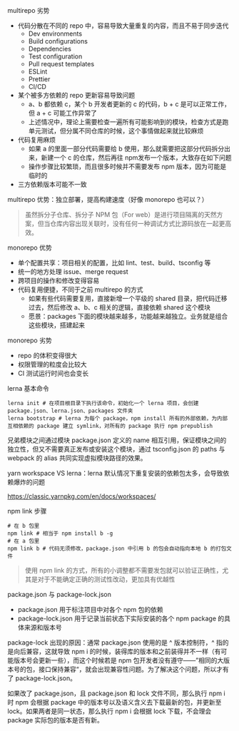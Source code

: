 multirepo 劣势
* 代码分散在不同的 repo 中，容易导致大量重复的内容，而且不易于同步迭代
  * Dev environments
  * Build configurations
  * Dependencies
  * Test configuration
  * Pull request templates
  * ESLint
  * Prettier
  * CI/CD
* 某个被多方依赖的 repo 更新容易导致问题
  * a、b 都依赖 c，某个 b 开发者更新的 c 的代码，b + c 是可以正常工作，但 a + c 可能工作异常了
  * 上述情况中，理论上需要检查一遍所有可能影响到的模块，检查方式是跑单元测试，但分属不同仓库的时候，这个事情做起来就比较麻烦
* 代码复用麻烦
  * 如果 a 的里面一部分代码需要给 b 使用，那么就需要把这部分代码拆分出来，新建一个​ c ​的仓库，然后再往​ npm​ 发布一个版本，大致存在如下问题
  * 操作步骤比较繁琐，而且很多时候并不需要发布 npm 版本，因为可能是临时的
* 三方依赖版本可能不一致

multirepo 优势：独立部署，提高构建速度（好像 monorepo 也可以？）

> 虽然拆分子仓库、拆分子 NPM 包（For web）是进行项目隔离的天然方案，但当仓库内容出现关联时，没有任何一种调试方式比源码放在一起更高效。

monorepo 优势
* 单个配置共享：项目相关的配置，比如 lint、test、build、tsconfig 等
* 统一的地方处理 issue、merge request
* 跨项目的操作和修改变得容易
* 代码复用便捷，不同于之前 multirepo 的方式
  * 如果有些代码需要复用，直接新增一个平级的 shared 目录，把代码迁移过去，然后修改 a、b、c 相关的逻辑，直接依赖 shared 这个模块
  * 愿景：packages 下面的模块越来越多，功能越来越独立。业务就是组合这些模块，搭建起来

monorepo 劣势
* repo 的体积变得很大
* 权限管理的粒度会比较大
* CI 测试运行时间也会变长

lerna 基本命令
```shell
lerna init # 在项目根目录下执行该命令，初始化一个 lerna 项目，会创建 package.json、lerna.json、packages 文件夹
lerna bootstrap # lerna 为每个 package，npm install 所有的外部依赖，为内部互相依赖的 package 建立 symlink，对所有的 package 执行 npm prepublish
```

兄弟模块之间通过模块 package.json 定义的 name 相互引用，保证模块之间的独立性，但又不需要真正发布或安装这个模块，通过 tsconfig.json 的 paths 与 webpack 的 alias 共同实现虚拟模块路径的效果。

yarn workspace VS lerna：lerna 默认情况下重复安装的依赖包太多，会导致依赖爆炸的问题

https://classic.yarnpkg.com/en/docs/workspaces/

npm link 步骤
```shell
# 在 b 包里
npm link # 相当于 npm install b -g
# 在 a 包里
npm link b # 代码无须修改，package.json 中引用 b 的包会自动指向本地 b 的打包文件
```

> 使用 npm link 的方式，所有的小调整都不需要发包就可以验证正确性，尤其是对于不能确定正确的测试性改动，更加具有优越性

package.json 与 package-lock.json
* package.json 用于标注项目中对各个 npm 包的依赖
* package-lock.json 用于记录当前状态下实际安装的各个 npm package 的具体来源和版本号

package-lock 出现的原因：通常 package.json 使用的是 ^ 版本控制符，^ 指的是向后兼容，这就导致 npm i 的时候，装得库的版本和之前装得并不一样（有可能版本号会更新一些），而这个时候若是 npm 包开发者没有遵守——”相同的大版本号的包，接口保持兼容“，就会出现兼容性问题。为了解决这个问题，所以才有了 package-lock.json。

如果改了 package.json，且 package.json 和 lock 文件不同，那么执行 npm i 时 npm 会根据 package 中的版本号以及语义含义去下载最新的包，并更新至 lock。如果两者是同一状态，那么执行 npm i 会根据 lock 下载，不会理会 package 实际包的版本是否有新。